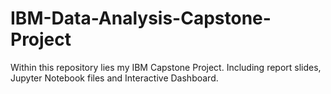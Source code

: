 # IBM-Data-Analysis-Capstone-Project
Within this repository lies my IBM Capstone Project. Including report slides, Jupyter Notebook files and Interactive Dashboard.
